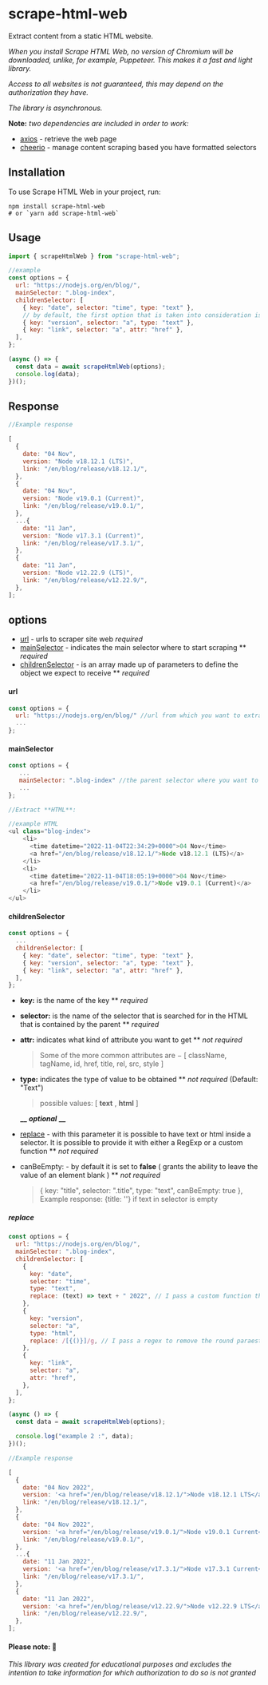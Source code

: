 # scrape-html-web

Extract content from a static HTML website.

_When you install Scrape HTML Web, no version of Chromium will be downloaded, unlike, for example, Puppeteer.
This makes it a fast and light library._

_Access to all websites is not guaranteed, this may depend on the authorization they have._

_The library is asynchronous._

**Note:**
_two dependencies are included in order to work:_

- [axios](https://www.npmjs.com/package/cheerio) - retrieve the web page
- [cheerio](https://www.npmjs.com/package/axios) - manage content scraping based you have formatted selectors

## Installation

To use Scrape HTML Web in your project, run:

```
npm install scrape-html-web
# or `yarn add scrape-html-web`
```

## Usage

```javascript
import { scrapeHtmlWeb } from "scrape-html-web";

//example
const options = {
  url: "https://nodejs.org/en/blog/",
  mainSelector: ".blog-index",
  childrenSelector: [
    { key: "date", selector: "time", type: "text" },
    // by default, the first option that is taken into consideration is att
    { key: "version", selector: "a", type: "text" },
    { key: "link", selector: "a", attr: "href" },
  ],
};

(async () => {
  const data = await scrapeHtmlWeb(options);
  console.log(data);
})();
```

## Response

```javascript
//Example response

[
  {
    date: "04 Nov",
    version: "Node v18.12.1 (LTS)",
    link: "/en/blog/release/v18.12.1/",
  },
  {
    date: "04 Nov",
    version: "Node v19.0.1 (Current)",
    link: "/en/blog/release/v19.0.1/",
  },
  ...{
    date: "11 Jan",
    version: "Node v17.3.1 (Current)",
    link: "/en/blog/release/v17.3.1/",
  },
  {
    date: "11 Jan",
    version: "Node v12.22.9 (LTS)",
    link: "/en/blog/release/v12.22.9/",
  },
];
```

## options

- [url](#url) - urls to scraper site web _required_
- [mainSelector](#mainselector) - indicates the main selector where to start scraping \*\* _required_
- [childrenSelector](#childrenselector) - is an array made up of parameters to define the object we expect to receive \*\* _required_

#### url

```javascript
const options = {
  url: "https://nodejs.org/en/blog/" //url from which you want to extrapolate the data,
  ...
};
```

#### mainSelector

```javascript
const options = {
   ...
   mainSelector: ".blog-index" //the parent selector where you want to start from,
   ...
};

//Extract **HTML**:

//example HTML
<ul class="blog-index">
    <li>
      <time datetime="2022-11-04T22:34:29+0000">04 Nov</time>
      <a href="/en/blog/release/v18.12.1/">Node v18.12.1 (LTS)</a>
    </li>
    <li>
      <time datetime="2022-11-04T18:05:19+0000">04 Nov</time>
      <a href="/en/blog/release/v19.0.1/">Node v19.0.1 (Current)</a>
    </li>
</ul>
```

#### childrenSelector

```javascript
const options = {
  ...
  childrenSelector: [
    { key: "date", selector: "time", type: "text" },
    { key: "version", selector: "a", type: "text" },
    { key: "link", selector: "a", attr: "href" },
  ],
};
```

- **key:** is the name of the key \*\* _required_
- **selector:** is the name of the selector that is searched for in the HTML that is contained by the parent \*\* _required_
- **attr:** indicates what kind of attribute you want to get \*\* _not required_
  > Some of the more common attributes are − [ className, tagName, id, href, title, rel, src, style ]
- **type:** indicates the type of value to be obtained \*\* _not required_ (Default: "Text")

  > possible values: [ **text** , **html** ]

  ********\_\_******** **_optional_** ********\_\_********

- [replace](#replace) - with this parameter it is possible to have text or html inside a selector.
  It is possible to provide it with either a RegExp or a custom function \*\* _not required_

- canBeEmpty: - by default it is set to **false** ( grants the ability to leave the value of an element blank ) \*\* _not required_
  > { key: "title", selector: ".title", type: "text", canBeEmpty: true }, Example response: {title: ''} if text in selector is empty

##### replace

```javascript
const options = {
  url: "https://nodejs.org/en/blog/",
  mainSelector: ".blog-index",
  childrenSelector: [
    {
      key: "date",
      selector: "time",
      type: "text",
      replace: (text) => text + " 2022", // I pass a custom function that adds the "2022" test to the date I get from the selector
    },
    {
      key: "version",
      selector: "a",
      type: "html",
      replace: /[{()}]/g, // I pass a regex to remove the round paraesthesia within the html
    },
    {
      key: "link",
      selector: "a",
      attr: "href",
    },
  ],
};

(async () => {
  const data = await scrapeHtmlWeb(options);

  console.log("example 2 :", data);
})();
```

```javascript
//Example response

[
  {
    date: "04 Nov 2022",
    version: '<a href="/en/blog/release/v18.12.1/">Node v18.12.1 LTS</a>',
    link: "/en/blog/release/v18.12.1/",
  },
  {
    date: "04 Nov 2022",
    version: '<a href="/en/blog/release/v19.0.1/">Node v19.0.1 Current</a>',
    link: "/en/blog/release/v19.0.1/",
  },
  ...{
    date: "11 Jan 2022",
    version: '<a href="/en/blog/release/v17.3.1/">Node v17.3.1 Current</a>',
    link: "/en/blog/release/v17.3.1/",
  },
  {
    date: "11 Jan 2022",
    version: '<a href="/en/blog/release/v12.22.9/">Node v12.22.9 LTS</a>',
    link: "/en/blog/release/v12.22.9/",
  },
];
```

#### Please note: 🙏

_This library was created for educational purposes and excludes the intention to take information for which authorization to do so is not granted_
